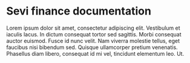 # Sevi finance documentation
Lorem ipsum dolor sit amet, consectetur adipiscing elit. Vestibulum et iaculis lacus. In dictum consequat tortor sed sagittis. Morbi consequat auctor euismod. Fusce id nunc velit. Nam viverra molestie tellus, eget faucibus nisi bibendum sed. Quisque ullamcorper pretium venenatis. Phasellus diam libero, consequat id mi vel, tincidunt elementum leo. Ut.